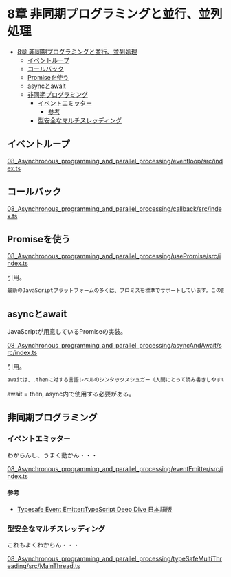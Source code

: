 # 8章 非同期プログラミングと並行、並列処理

- [8章 非同期プログラミングと並行、並列処理](#8章-非同期プログラミングと並行並列処理)
  - [イベントループ](#イベントループ)
  - [コールバック](#コールバック)
  - [Promiseを使う](#promiseを使う)
  - [asyncとawait](#asyncとawait)
  - [非同期プログラミング](#非同期プログラミング)
    - [イベントエミッター](#イベントエミッター)
      - [参考](#参考)
    - [型安全なマルチスレッディング](#型安全なマルチスレッディング)

## イベントループ

[08_Asynchronous_programming_and_parallel_processing/eventloop/src/index.ts](08_Asynchronous_programming_and_parallel_processing/eventloop/src/index.ts)

## コールバック

[08_Asynchronous_programming_and_parallel_processing/callback/src/index.ts](08_Asynchronous_programming_and_parallel_processing/callback/src/index.ts)

## Promiseを使う

[08_Asynchronous_programming_and_parallel_processing/usePromise/src/index.ts](08_Asynchronous_programming_and_parallel_processing/usePromise/src/index.ts)

引用。

``` txt
最新のJavaScriptプラットフォームの多くは、プロミスを標準でサポートしています。この節では、練習として、部分的な独自のPromiseを実装しますが、現実では、代わりに組み込みの実装または既成の実装を使用すべきです。
```

## asyncとawait

JavaScriptが用意しているPromiseの実装。

[08_Asynchronous_programming_and_parallel_processing/asyncAndAwait/src/index.ts](08_Asynchronous_programming_and_parallel_processing/asyncAndAwait/src/index.ts)

引用。

``` txt
awaitは、.thenに対する言語レベルのシンタックスシュガー（人間にとって読み書きしやすいように簡略化された構文）と考えてください。awaitを使ってPromiseを待機する場合は、asyncブロックの中でそれを行う必要があります。また、.catchの代わりに、通常のtry/catchブロックの中にawaitをラップすることもできます。
```

await = then, async内で使用する必要がある。

## 非同期プログラミング

### イベントエミッター

わからんし、うまく動かん・・・

[08_Asynchronous_programming_and_parallel_processing/eventEmitter/src/index.ts](08_Asynchronous_programming_and_parallel_processing/eventEmitter/src/index.ts)

#### 参考

- [Typesafe Event Emitter:TypeScript Deep Dive 日本語版](https://typescript-jp.gitbook.io/deep-dive/main-1/typed-event)

### 型安全なマルチスレッディング

これもよくわからん・・・

[08_Asynchronous_programming_and_parallel_processing/typeSafeMultiThreading/src/MainThread.ts](08_Asynchronous_programming_and_parallel_processing/typeSafeMultiThreading/src/MainThread.ts)

